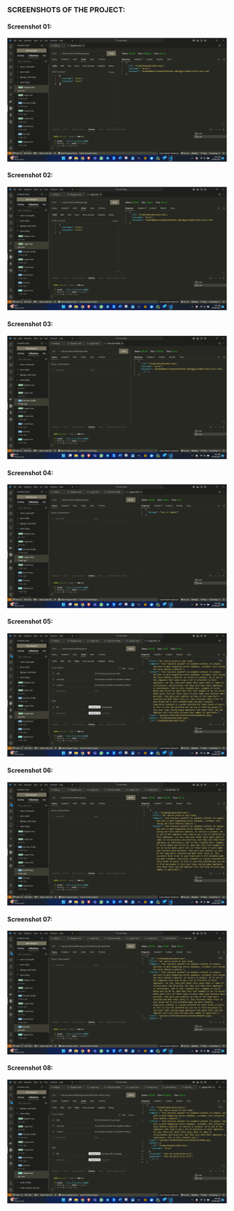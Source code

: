 ### SCREENSHOTS OF THE PROJECT:
#### Screenshot 01:
![Image](./screenshots/screenshot%20(01).png)
#### Screenshot 02:
![Image](./screenshots/screenshot%20(02).png)
#### Screenshot 03:
![Image](./screenshots/screenshot%20(03).png)
#### Screenshot 04:
![Image](./screenshots/screenshot%20(04).png)
#### Screenshot 05:
![Image](./screenshots/screenshot%20(05).png)
#### Screenshot 06:
![Image](./screenshots/screenshot%20(06).png)
#### Screenshot 07:
![Image](./screenshots/screenshot%20(07).png)
#### Screenshot 08:
![Image](./screenshots/screenshot%20(08).png)